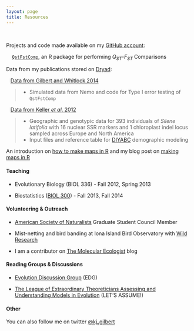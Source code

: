 ```yaml
---
layout: page
title: Resources
---
```



&nbsp;


Projects and code made available on my [GitHub account](https://github.com/kjgilbert):

&nbsp;&nbsp;&nbsp; [`QstFstComp`](https://github.com/kjgilbert/QstFstComp), an R package for performing *Q<sub>ST</sub>*-*F<sub>ST</sub>* Comparisons


Data from my publications stored on [Dryad](http://datadryad.org/):

&nbsp;&nbsp; [Data from Gilbert and Whitlock 2014]()
> - Simulated data from Nemo and code for Type I error testing of `QstFstComp`

&nbsp;&nbsp; [Data from Keller *et al*. 2012](http://datadryad.org/resource/doi:10.5061/dryad.9r2h3)
> - Geographic and genotypic data for 393 individuals of *Silene latifolia* with 16 nuclear SSR markers and 1 chloroplast indel locus sampled across Europe and North America
> - Input files and reference table for [DIYABC](http://www1.montpellier.inra.fr/CBGP/diyabc/) demographic modeling

An introduction on [how to make maps in R](https://github.com/kjgilbert/kjgilbert.github.io/raw/master/pdfs/R_MakingMaps.pdf) and my blog post on [making maps in R](http://www.molecularecologist.com/2012/09/making-maps-with-r/)


#### Teaching

- Evolutionary Biology (BIOL 336) - Fall 2012, Spring 2013

- Biostatistics ([BIOL 300](http://www.zoology.ubc.ca/~whitlock/bio300/)) - Fall 2013, Fall 2014


#### Volunteering & Outreach

- [American Society of Naturalists](http://www.amnat.org/home.html) Graduate Student Council Member

- Mist-netting and bird banding at Iona Island Bird Observatory with [Wild Research](http://wildresearch.ca/)

- I am a contributor on [The Molecular Ecologist](http://www.molecularecologist.com/) blog


#### Reading Groups & Discussions

- [Evolution Discussion Group](http://www.biodiversity.ubc.ca/edg/) (EDG)

- [The League of Extraordinary Theoreticians Assessing and Understanding Models in Evolution](http://www.zoology.ubc.ca/let/) (LET’S ASSUME!)


#### Other

You can also follow me on twitter [@kj_gilbert](https://twitter.com/kj_gilbert)




